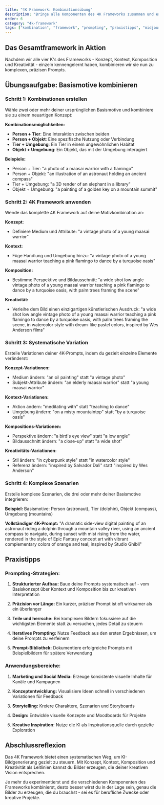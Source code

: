 ```yaml
---
title: "4K Framework: Kombinationsübung"
description: "Bringe alle Komponenten des 4K Frameworks zusammen und erstelle komplexe, präzise Prompts für beeindruckende KI-generierte Bilder."
order: 6
category: "4k-framework"
tags: ["kombination", "framework", "prompting", "praxistipps", "midjourney"]
---
```


## Das Gesamtframework in Aktion

Nachdem wir alle vier K's des Frameworks - Konzept, Kontext, Komposition und Kreativität - einzeln kennengelernt haben, kombinieren wir sie nun zu komplexen, präzisen Prompts.

## Übungsaufgabe: Basismotive kombinieren

### Schritt 1: Kombinationen erstellen

Wähle zwei oder mehr deiner ursprünglichen Basismotive und kombiniere sie zu einem neuartigen Konzept:

**Kombinationsmöglichkeiten:**
- **Person + Tier**: Eine Interaktion zwischen beiden
- **Person + Objekt**: Eine spezifische Nutzung oder Verbindung
- **Tier + Umgebung**: Ein Tier in einem ungewöhnlichen Habitat
- **Objekt + Umgebung**: Ein Objekt, das mit der Umgebung interagiert

**Beispiele:**
- Person + Tier: "a photo of a maasai warrior with a flamingo"
- Person + Objekt: "an illustration of an astronaut holding an ancient compass"
- Tier + Umgebung: "a 3D render of an elephant in a library"
- Objekt + Umgebung: "a painting of a golden key on a mountain summit"

### Schritt 2: 4K Framework anwenden

Wende das komplette 4K Framework auf deine Motivkombination an:

**Konzept:**
- Definiere Medium und Attribute: "a vintage photo of a young maasai warrior"

**Kontext:**
- Füge Handlung und Umgebung hinzu: "a vintage photo of a young maasai warrior teaching a pink flamingo to dance by a turquoise oasis"

**Komposition:**
- Bestimme Perspektive und Bildausschnitt: "a wide shot low angle vintage photo of a young maasai warrior teaching a pink flamingo to dance by a turquoise oasis, with palm trees framing the scene"

**Kreativität:**
- Verleihe dem Bild einen einzigartigen künstlerischen Ausdruck: "a wide shot low angle vintage photo of a young maasai warrior teaching a pink flamingo to dance by a turquoise oasis, with palm trees framing the scene, in watercolor style with dream-like pastel colors, inspired by Wes Anderson films"

### Schritt 3: Systematische Variation

Erstelle Variationen deiner 4K-Prompts, indem du gezielt einzelne Elemente veränderst:

**Konzept-Variationen:**
- Medium ändern: "an oil painting" statt "a vintage photo"
- Subjekt-Attribute ändern: "an elderly maasai warrior" statt "a young maasai warrior"

**Kontext-Variationen:**
- Aktion ändern: "meditating with" statt "teaching to dance"
- Umgebung ändern: "on a misty mountaintop" statt "by a turquoise oasis"

**Kompositions-Variationen:**
- Perspektive ändern: "a bird's eye view" statt "a low angle"
- Bildausschnitt ändern: "a close-up" statt "a wide shot"

**Kreativitäts-Variationen:**
- Stil ändern: "in cyberpunk style" statt "in watercolor style"
- Referenz ändern: "inspired by Salvador Dali" statt "inspired by Wes Anderson"

### Schritt 4: Komplexe Szenarien

Erstelle komplexe Szenarien, die drei oder mehr deiner Basismotive integrieren:

**Beispiel:**
Basismotive: Person (astronaut), Tier (dolphin), Objekt (compass), Umgebung (mountains)

**Vollständiger 4K-Prompt:**
"A dramatic side-view digital painting of an astronaut riding a dolphin through a mountain valley river, using an ancient compass to navigate, during sunset with mist rising from the water, rendered in the style of Epic Fantasy concept art with vibrant complementary colors of orange and teal, inspired by Studio Ghibli"

## Praxistipps

### Prompting-Strategien:

1. **Strukturierter Aufbau:** Baue deine Prompts systematisch auf - vom Basiskonzept über Kontext und Komposition bis zur kreativen Interpretation

2. **Präzision vor Länge:** Ein kurzer, präziser Prompt ist oft wirksamer als ein überlanger 

3. **Teile und herrsche:** Bei komplexen Bildern fokussiere auf die wichtigsten Elemente statt zu versuchen, jedes Detail zu steuern

4. **Iteratives Prompting:** Nutze Feedback aus den ersten Ergebnissen, um deine Prompts zu verfeinern

5. **Prompt-Bibliothek:** Dokumentiere erfolgreiche Prompts mit Beispielbildern für spätere Verwendung

### Anwendungsbereiche:

1. **Marketing und Social Media:** Erzeuge konsistente visuelle Inhalte für Kanäle und Kampagnen

2. **Konzeptentwicklung:** Visualisiere Ideen schnell in verschiedenen Variationen für Feedback

3. **Storytelling:** Kreiere Charaktere, Szenarien und Storyboards

4. **Design:** Entwickle visuelle Konzepte und Moodboards für Projekte

5. **Kreative Inspiration:** Nutze die KI als Inspirationsquelle durch gezielte Exploration

## Abschlussreflexion

Das 4K Framework bietet einen systematischen Weg, um KI-Bildgenerierung gezielt zu steuern. Mit Konzept, Kontext, Komposition und Kreativität als Leitlinien kannst du Bilder erzeugen, die deiner kreativen Vision entsprechen.

Je mehr du experimentierst und die verschiedenen Komponenten des Frameworks kombinierst, desto besser wirst du in der Lage sein, genau die Bilder zu erzeugen, die du brauchst - sei es für berufliche Zwecke oder kreative Projekte.
